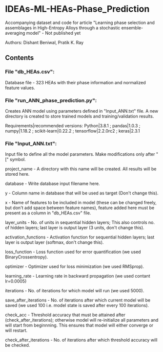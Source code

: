 # IDEAs-ML-HEAs-Phase_Prediction
Accompanying dataset and code for article "Learning phase selection and assemblages in High-Entropy Alloys through a stochastic ensemble-averaging model" - Not published yet

Authors: Dishant Beniwal, Pratik K. Ray

## Contents

### File "db_HEAs.csv":
Database file - 323 HEAs with their phase information and normalized feature values.


### File "run_ANN_phase_prediction.py":
Creates ANN model using parameters defined in "Input_ANN.txt" file. A new directory is created to store trained models and training/validation results.

Requirements|recommended versions: 
Python|3.8.1 ; 
pandas|1.0.3 ; 
numpy|1.18.2 ; 
scikit-learn|0.22.2 ; 
tensorflow|2.2.0rc2 ; 
keras|2.3.1

### File "Input_ANN.txt":
Input file to define all the model parameters. Make modifications only after "[" symbol.

project_name - A directory with this name will be created. All results will be stored here.

database - Write database input filename here.

y - Column name in database that will be used as target (Don't change this).

x - Name of features to be included in model (these can be changed freely, but don't add space between feature names), feature added here must be present as a column in "db_HEAs.csv" file.

layer_units - No. of units in sequential hidden layers; This also controls no. of hidden layers; last layer is output layer (3 units, don't change this).

activation_functions - Activation function for sequential hidden layers; last layer is output layer (softmax, don't change this).

loss_function - Loss function used for error quantification (we used BinaryCrossentropy).

optimizer - Optimizer used for loss minimization (we used RMSprop).

learning_rate - Learning rate in backward propagation (we used contant lr=0.0005)

iterations - No. of iterations for which model will run (we used 5000).

save_after_iterations - No. of iterations after which current model will be saved (we used 100 i.e. model state is saved after every 100 iterations).

check_acc - Threshold accuracy that must be attained after (check_after_iterations); otherwise model will re-initialize all parameters and will start from beginnning. This ensures that model will either converge or will restart.

check_after_iterations - No. of iterations after which threshold accuracy will be checked.


